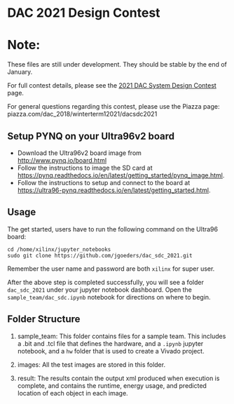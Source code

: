 # DAC 2021 Design Contest

# Note:
These files are still under development.  They should be stable by the end of January.

For full contest details, please see the [2021 DAC System Design Contest](https://dac-sdc-2021.groups.et.byu.net/doku.php) page.

For general questions regarding this contest, please use the Piazza page: piazza.com/dac_2018/winterterm12021/dacsdc2021

## Setup PYNQ on your Ultra96v2 board

  * Download the Ultra96v2 board image from http://www.pynq.io/board.html
  * Follow the instructions to image the SD card at https://pynq.readthedocs.io/en/latest/getting_started/pynq_image.html.  
  * Follow the instructions to setup and connect to the board at https://ultra96-pynq.readthedocs.io/en/latest/getting_started.html.

## Usage
The get started, users have to run the following command on the Ultra96 board:

```shell
cd /home/xilinx/jupyter_notebooks
sudo git clone https://github.com/jgoeders/dac_sdc_2021.git
```
Remember the user name and password are both `xilinx` for super user.

After the above step is completed successfully, you will see a folder `dac_sdc_2021` under your 
jupyter notebook dashboard.  Open the `sample_team/dac_sdc.ipynb` notebook for directions on where to begin.

## Folder Structure

1. sample_team: This folder contains files for a sample team.  This includes a <teamname>.bit and <teamname>.tcl file that defines the hardware, and a `.ipynb` jupyter notebook, and a `hw` folder that is used to create a Vivado project.

2. images: All the test images are stored in this folder.

3. result: The results contain the output xml produced when execution is complete, and contains the runtime, energy usage, and predicted location of each object in each image.


